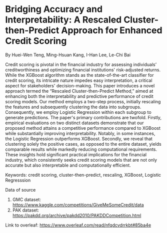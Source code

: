 # Bridging Accuracy and Interpretability: A Rescaled Cluster-then-Predict Approach for Enhanced Credit Scoring

By Huei-Wen Teng, Ming-Hsuan Kang, I-Han Lee, Le-Chi Bai 

Credit scoring is pivotal in the financial industry for assessing individuals’ creditworthiness and optimizing financial institutions' risk-adjusted returns. While the XGBoost algorithm stands as the state-of-the-art classifier for credit scoring, its intricate nature impedes easy interpretation, a critical aspect for stakeholders' decision-making. This paper introduces a novel approach termed the “Rescaled Cluster-then-Predict Method,” aimed at enhancing both the interpretability and predictive performance of credit scoring models. Our method employs a two-step process, initially rescaling the features and subsequently clustering the data into subgroups. Consequently, we employ Logistic Regression within each subgroup to generate predictions. The paper's primary contributions are twofold. Firstly, empirical evaluations on two distinct datasets demonstrate that our proposed method attains a competitive performance compared to XGBoost while substantially improving interpretability. Notably, in some instances, the Logistic Regression outperforms XGBoost. Secondly, we reveal that clustering solely the positive cases, as opposed to the entire dataset, yields comparable results while markedly reducing computational requirements. These insights hold significant practical implications for the financial industry, which consistently seeks credit scoring models that are not only accurate but also interpretable and computationally efficient.

Keywords: credit scoring, cluster-then-predict, rescaling, XGBoost, Logistic Regresssion

Data of source
1. GMC dataset: https://www.kaggle.com/competitions/GiveMeSomeCredit/data
2. PAK dataset: https://pakdd.org/archive/pakdd2010/PAKDDCompetition.html

Link to overleaf: https://www.overleaf.com/read/nfqdcvdrrkbt#85ba4e

